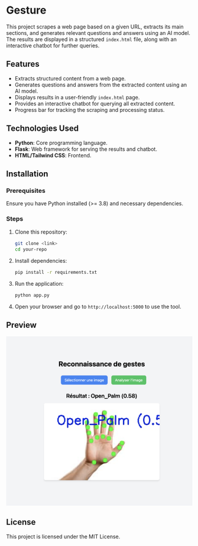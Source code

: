 # Gesture 

This project scrapes a web page based on a given URL, extracts its main sections, and generates relevant questions and answers using an AI model. The results are displayed in a structured `index.html` file, along with an interactive chatbot for further queries.

## Features
- Extracts structured content from a web page.
- Generates questions and answers from the extracted content using an AI model.
- Displays results in a user-friendly `index.html` page.
- Provides an interactive chatbot for querying all extracted content.
- Progress bar for tracking the scraping and processing status.

## Technologies Used
- **Python**: Core programming language.
- **Flask**: Web framework for serving the results and chatbot.
- **HTML/Tailwind CSS**: Frontend.

## Installation
### Prerequisites
Ensure you have Python installed (>= 3.8) and necessary dependencies.

### Steps
1. Clone this repository:
   ```bash
   git clone <link>
   cd your-repo
   ```
2. Install dependencies:
   ```bash
   pip install -r requirements.txt
   ```
3. Run the application:
   ```bash
   python app.py
   ```
4. Open your browser and go to `http://localhost:5000` to use the tool.

## Preview

![Project Preview](assets/demo.png)

## License
This project is licensed under the MIT License.
